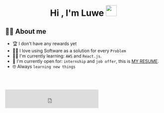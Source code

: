 <!-- ### Header ### -->
<h1 align="center">Hi , I'm Luwe <img src="https://media.giphy.com/media/hvRJCLFzcasrR4ia7z/giphy.gif" width="35"></h1>

<!-- ### About Me ### -->
## :sassy_man:  About me
<!-- :school: I am a 12.th grade student at `Demirtaşpaşa` High School.-->
- :trophy: I don't have any rewards yet
- :technologist: I love using Software as a solution for every `Problem`
- :student: I'm currently learning: `AWS` and `React.js`.
- :thinking: I'm currently open for: `internship` and `job offer`, this is [MY RESUME](#).
- :nerd_face: Always `learning new things`

<br>
<br>
<br>

<iframe
    src="https://linkcord.js.org/api/v3/widget/622049091400105990?type=spotify_mini"
    width="300"
    height="60"
    allowtransparency="true"
    frameborder="0"
/>

<br>
<br>
<br>

## 📊 Github Stats

<details close>
<!-- <summary><b>🔥 Streak Stats</b></summary>
<br>

![GitHub Streak](https://github-readme-streak-stats.herokuapp.com?user=luwExe&theme=bear&date_format=j%2Fn%5B%2FY%5D)

</details> -->

----

<details close>
<summary><b>💻 GitHub Profile Stats</b></summary>
<br>

<p align="center">
    <a href="https://github.com/anuraghazra/github-readme-stats"><img alt="luwExe's Github Stats" src="https://github-readme-stats.vercel.app/api?username=luwExe&show_icons=true&count_private=true&theme=algolia" height="192px"/></a>
<br/>
  &nbsp;
	  <img src="https://github-readme-stats.vercel.app/api/top-langs?username=luwExe&langs_count=10&show_icons=true&locale=en&layout=compact&theme=algolia" alt="luwExe" height="192px"/>
  <br/>
  <b>Note:</b> Top languages is only a metric of the languages my public code consists of and doesn't reflect experience or skill level.
  </p>

</details>

----

<details close>
<summary><b>⚡ Recent GitHub Activity</b></summary>
<br>

<a href="https://github.com/luwExe"><img alt="luwExe's Activity Graph" src="https://activity-graph.herokuapp.com/graph?username=luwExe&custom_title=luwExe's%20Contribution%20Graph&theme=react-dark" /></a>

</details>

----

<details close>
<summary><b>🏆 Git profile Trophies</b></summary>
<br>

<p align="center"> <a href="https://github.com/ryo-ma/github-profile-trophy"><img src="https://github-profile-trophy.vercel.app/?username=luwExe&layout=compact&theme=algolia" alt="luwExe" /></a> </p>

</details>

-----
Credits: [luwExe](https://github.com/luwExe)

Last Edited on: 11/03/2022
